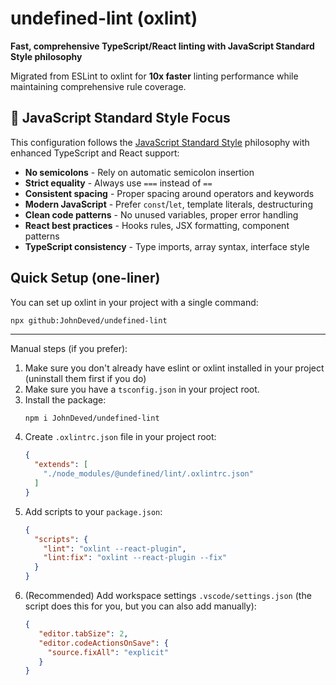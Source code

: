 # undefined-lint (oxlint)

**Fast, comprehensive TypeScript/React linting with JavaScript Standard Style philosophy**

Migrated from ESLint to oxlint for **10x faster** linting performance while maintaining comprehensive rule coverage.

## 🎯 JavaScript Standard Style Focus

This configuration follows the [JavaScript Standard Style](https://standardjs.com/) philosophy with enhanced TypeScript and React support:

- **No semicolons** - Rely on automatic semicolon insertion  
- **Strict equality** - Always use `===` instead of `==`
- **Consistent spacing** - Proper spacing around operators and keywords
- **Modern JavaScript** - Prefer `const`/`let`, template literals, destructuring
- **Clean code patterns** - No unused variables, proper error handling
- **React best practices** - Hooks rules, JSX formatting, component patterns
- **TypeScript consistency** - Type imports, array syntax, interface style

## Quick Setup (one-liner)

You can set up oxlint in your project with a single command:

```
npx github:JohnDeved/undefined-lint
```

---

Manual steps (if you prefer):

1. Make sure you don't already have eslint or oxlint installed in your project (uninstall them first if you do)
2. Make sure you have a `tsconfig.json` in your project root.
3. Install the package:
   ```sh
   npm i JohnDeved/undefined-lint
   ```
4. Create `.oxlintrc.json` file in your project root:
   ```json
   {
     "extends": [
       "./node_modules/@undefined/lint/.oxlintrc.json"
     ]
   }
   ```
5. Add scripts to your `package.json`:
   ```json
   {
     "scripts": {
       "lint": "oxlint --react-plugin",
       "lint:fix": "oxlint --react-plugin --fix"
     }
   }
   ```
6. (Recommended) Add workspace settings `.vscode/settings.json` (the script does this for you, but you can also add manually):
   ```json
   {
      "editor.tabSize": 2,
      "editor.codeActionsOnSave": {
        "source.fixAll": "explicit"
      }
   }
   ```